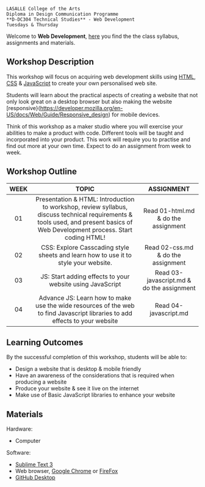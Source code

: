 	LASALLE College of the Arts
	Diploma in Design Communication Programme
	**D-DC304 Technical Studies** - Web Development
	Tuesdays & Thursday
	
Welcome to **Web Development**, [here](https://github.com/intositeme/ts2016) you find the the class syllabus, assignments and materials.

## Workshop Description
This workshop will focus on acquiring web development skills using [HTML](https://developer.mozilla.org/en-US/docs/Web/Guide/HTML/Introduction), [CSS](https://developer.mozilla.org/en-US/docs/Web/Guide/CSS/Getting_started) & [JavaScript](https://developer.mozilla.org/en-US/Learn/Getting_started_with_the_web/JavaScript_basics) to create your own personalised web site. 

Students will learn about the practical aspects of creating a website that not only look great on a desktop browser but also making the website [responsive}(https://developer.mozilla.org/en-US/docs/Web/Guide/Responsive_design) for mobile devices.

Think of this workshop as a maker studio where you will exercise your abilities to make a product with code. Different tools will be taught and incorporated into your product. This work will require you to practise and find out more at your own time. Expect to do an assignment from week to week.

## Workshop Outline

| WEEK | TOPIC | ASSIGNMENT     |
|:----:|:-----:|:--------------:|
|  01  | Presentation & HTML: Introduction to workshop, review syllabus, discuss technical requirements & tools used, and present basics of Web Development process. Start coding HTML! | Read 01-html.md & do the assignment |
|  02  | CSS: Explore Casscading style sheets and learn how to use it to style your website. | Read 02-css.md & do the assignment |
|  03  | JS: Start adding effects to your website using JavaScript | Read 03-javascript.md & do the assignment |
|  04  | Advance JS: Learn how to make use the wide resources of the web to find Javascript libraries to add effects to your website | Read 04-javascript.md |

## Learning Outcomes
By the successful completion of this workshop, students will be able to:

* Design a website that is desktop & mobile friendly
* Have an awareness of the considerations that is required when producing a website
* Produce your website & see it live on the internet
* Make use of Basic JavaScript libraries to enhance your website


## Materials
Hardware:
* Computer

Software:
* [Sublime Text 3](http://www.sublimetext.com/3)
* Web browser, [Google Chrome](https://www.google.com/chrome/) or [FireFox](https://www.mozilla.org/en-US/firefox/new/)
* [GitHub Desktop](https://desktop.github.com/)



